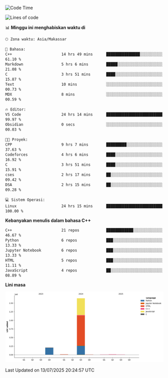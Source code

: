 <!--START_SECTION:waka-->
![Code Time](http://img.shields.io/badge/Code%20Time-339%20hrs%2018%20mins-blue)

![Lines of code](https://img.shields.io/badge/Sejak%20Hello%20World%20aku%20telah%20menulis-1.9%20million%20baris%20kode-blue)

📊 **Minggu ini menghabiskan waktu di** 

```text
🕑︎ Zona waktu: Asia/Makassar

💬 Bahasa: 
C++                      14 hrs 49 mins      ███████████████░░░░░░░░░░   61.10 % 
Markdown                 5 hrs 6 mins        █████░░░░░░░░░░░░░░░░░░░░   21.08 % 
C                        3 hrs 51 mins       ████░░░░░░░░░░░░░░░░░░░░░   15.87 % 
Text                     10 mins             ░░░░░░░░░░░░░░░░░░░░░░░░░   00.73 % 
MDX                      8 mins              ░░░░░░░░░░░░░░░░░░░░░░░░░   00.59 % 

🔥 Editor: 
VS Code                  24 hrs 14 mins      █████████████████████████   99.97 % 
Obsidian                 0 secs              ░░░░░░░░░░░░░░░░░░░░░░░░░   00.03 % 

🐱‍💻 Proyek: 
CPP                      9 hrs 7 mins        █████████░░░░░░░░░░░░░░░░   37.63 % 
Codeforces               4 hrs 6 mins        ████░░░░░░░░░░░░░░░░░░░░░   16.92 % 
C                        3 hrs 51 mins       ████░░░░░░░░░░░░░░░░░░░░░   15.91 % 
cses                     2 hrs 17 mins       ██░░░░░░░░░░░░░░░░░░░░░░░   09.42 % 
DSA                      2 hrs 15 mins       ██░░░░░░░░░░░░░░░░░░░░░░░   09.28 % 

💻 Sistem Operasi: 
Linux                    24 hrs 15 mins      █████████████████████████   100.00 % 
```

**Kebanyakan menulis dalam bahasa C++** 

```text
C++                      21 repos            ████████████░░░░░░░░░░░░░   46.67 % 
Python                   6 repos             ███░░░░░░░░░░░░░░░░░░░░░░   13.33 % 
Jupyter Notebook         6 repos             ███░░░░░░░░░░░░░░░░░░░░░░   13.33 % 
HTML                     5 repos             ███░░░░░░░░░░░░░░░░░░░░░░   11.11 % 
JavaScript               4 repos             ██░░░░░░░░░░░░░░░░░░░░░░░   08.89 % 
```



**Lini masa**

![Lines of Code chart](https://raw.githubusercontent.com/yusuf601/yusuf601/main/assets/bar_graph.png)


 Last Updated on 13/07/2025 20:24:57 UTC
<!--END_SECTION:waka-->

